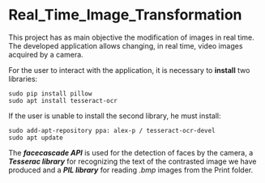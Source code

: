 # Real_Time_Image_Transformation

This project has as main objective the modification of images in real time.
The developed application allows changing, in real time, video images acquired by a camera.

For the user to interact with the application, it is necessary to **install** two libraries:
```
sudo pip install pillow
sudo apt install tesseract-ocr
```
If the user is unable to install the second library, he must install: 
```
sudo add-apt-repository ppa: alex-p / tesseract-ocr-devel
sudo apt update
```

The ***facecascade API*** is used for the detection of faces by the camera, a ***Tesserac library*** for recognizing the text of the contrasted image we have produced and a ***PIL library*** for reading *.bmp* images from the Print folder.
